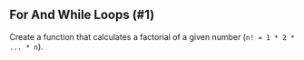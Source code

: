 ## For And While Loops (#1)

Create a function that calculates a factorial of a given number (`n! = 1 * 2 * ... * n`).